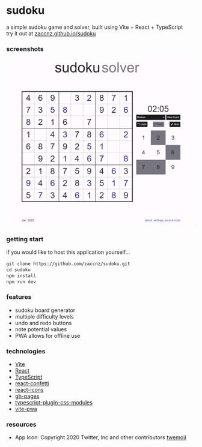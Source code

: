 # sudoku

a simple sudoku game and solver, built using Vite + React + TypeScript  
try it out at [zaccnz.github.io/sudoku](https://zaccnz.github.io/sudoku/) 

### screenshots

![Game preview](screenshots/game.png)

### getting start
if you would like to host this application yourself...
```
git clone https://github.com/zaccnz/sudoku.git
cd sudoku
npm install
npm run dev
```

### features

- sudoku board generator
- multiple difficulty levels
- undo and redo buttons
- note potential values
- PWA allows for offline use

### technologies

- [Vite](https://vitejs.dev/)
- [React](https://reactjs.org/)
- [TypeScript](https://www.typescriptlang.org/)
- [react-confetti](https://github.com/alampros/react-confetti)
- [react-icons](https://react-icons.github.io/react-icons/)
- [gh-pages](https://github.com/tschaub/gh-pages)
- [typescript-plugin-css-modules](https://github.com/mrmckeb/typescript-plugin-css-modules)
- [vite-pwa](https://vite-pwa-org.netlify.app/)

### resources

- App Icon: Copyright 2020 Twitter, Inc and other contributors [twemoji](https://github.com/twitter/twemoji)
